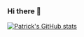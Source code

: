 ### Hi there 👋

[![Patrick's GitHub stats](https://github-readme-stats.vercel.app/api?username=patosullivan)](https://github.com/anuraghazra/github-readme-stats)

<!--
**patosullivan/patosullivan** is a ✨ _special_ ✨ repository because its `README.md` (this file) appears on your GitHub profile.

Here are some ideas to get you started:

- 🔭 I’m currently working on ...
- 🌱 I’m currently learning ...
- 👯 I’m looking to collaborate on ...
- 🤔 I’m looking for help with ...
- 💬 Ask me about ...
- 📫 How to reach me: ...
- 😄 Pronouns: ...
- ⚡ Fun fact: ...
-->
